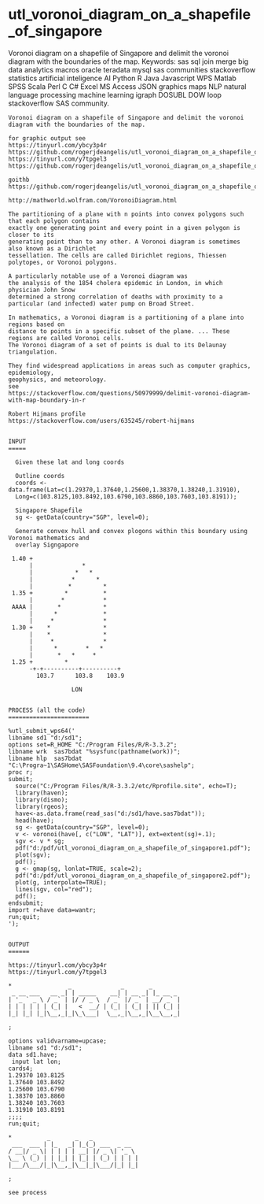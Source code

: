 # utl_voronoi_diagram_on_a_shapefile_of_singapore
Voronoi diagram on a shapefile of Singapore and delimit the voronoi diagram with the boundaries of the map.  Keywords: sas sql join merge big data analytics macros oracle teradata mysql sas communities stackoverflow statistics artificial inteligence AI Python R Java Javascript WPS Matlab SPSS Scala Perl C C# Excel MS Access JSON graphics maps NLP natural language processing machine learning igraph DOSUBL DOW loop stackoverflow SAS community.  

    Voronoi diagram on a shapefile of Singapore and delimit the voronoi diagram with the boundaries of the map.

    for graphic output see
    https://tinyurl.com/ybcy3p4r
    https://github.com/rogerjdeangelis/utl_voronoi_diagram_on_a_shapefile_of_singapore/blob/master/utl_voronoi_diagram_on_a_shapefile_of_singapore2.pdf
    https://tinyurl.com/y7tpgel3
    https://github.com/rogerjdeangelis/utl_voronoi_diagram_on_a_shapefile_of_singapore/blob/master/utl_voronoi_diagram_on_a_shapefile_of_singapore1.pdf

    goithb
    https://github.com/rogerjdeangelis/utl_voronoi_diagram_on_a_shapefile_of_singapore

    http://mathworld.wolfram.com/VoronoiDiagram.html

    The partitioning of a plane with n points into convex polygons such that each polygon contains
    exactly one generating point and every point in a given polygon is closer to its
    generating point than to any other. A Voronoi diagram is sometimes also known as a Dirichlet
    tessellation. The cells are called Dirichlet regions, Thiessen polytopes, or Voronoi polygons.

    A particularly notable use of a Voronoi diagram was
    the analysis of the 1854 cholera epidemic in London, in which physician John Snow
    determined a strong correlation of deaths with proximity to a
    particular (and infected) water pump on Broad Street.

    In mathematics, a Voronoi diagram is a partitioning of a plane into regions based on
    distance to points in a specific subset of the plane. ... These regions are called Voronoi cells.
    The Voronoi diagram of a set of points is dual to its Delaunay triangulation.

    They find widespread applications in areas such as computer graphics, epidemiology,
    geophysics, and meteorology.
    see
    https://stackoverflow.com/questions/50979999/delimit-voronoi-diagram-with-map-boundary-in-r

    Robert Hijmans profile
    https://stackoverflow.com/users/635245/robert-hijmans


    INPUT
    =====

      Given these lat and long coords

      Outline coords
      coords <- data.frame(Lat=c(1.29370,1.37640,1.25600,1.38370,1.38240,1.31910),
      Long=c(103.8125,103.8492,103.6790,103.8860,103.7603,103.8191));

      Singapore Shapefile
      sg <- getData(country="SGP", level=0);

      Generate convex hull and convex plogons within this boundary using Voronoi mathematics and
      overlay Signgapore

     1.40 +
          |              *
          |            *   *
          |           *      *
          |          *         *
     1.35 +         *          *
          |        *           *
     AAAA |       *            *
          |      *             *
          |     *              *
     1.30 +    *               *
          |    *               *
          |     *              *
          |      *        *   *
          |       *   *     *
     1.25 +         *
          -+-+----------+----------+
            103.7      103.8    103.9

                      LON


    PROCESS (all the code)
    =======================

    %utl_submit_wps64('
    libname sd1 "d:/sd1";
    options set=R_HOME "C:/Program Files/R/R-3.3.2";
    libname wrk  sas7bdat "%sysfunc(pathname(work))";
    libname hlp  sas7bdat "C:\Progra~1\SASHome\SASFoundation\9.4\core\sashelp";
    proc r;
    submit;
      source("C:/Program Files/R/R-3.3.2/etc/Rprofile.site", echo=T);
      library(haven);
      library(dismo);
      library(rgeos);
      have<-as.data.frame(read_sas("d:/sd1/have.sas7bdat"));
      head(have);
      sg <- getData(country="SGP", level=0);
      v <- voronoi(have[, c("LON", "LAT")], ext=extent(sg)+.1);
      sgv <- v * sg;
      pdf("d:/pdf/utl_voronoi_diagram_on_a_shapefile_of_singapore1.pdf");
      plot(sgv);
      pdf();
      g <- gmap(sg, lonlat=TRUE, scale=2);
      pdf("d:/pdf/utl_voronoi_diagram_on_a_shapefile_of_singapore2.pdf");
      plot(g, interpolate=TRUE);
      lines(sgv, col="red");
      pdf();
    endsubmit;
    import r=have data=wantr;
    run;quit;
    ');


    OUTPUT
    ======

    https://tinyurl.com/ybcy3p4r
    https://tinyurl.com/y7tpgel3

    *                _              _       _
     _ __ ___   __ _| | _____    __| | __ _| |_ __ _
    | '_ ` _ \ / _` | |/ / _ \  / _` |/ _` | __/ _` |
    | | | | | | (_| |   <  __/ | (_| | (_| | || (_| |
    |_| |_| |_|\__,_|_|\_\___|  \__,_|\__,_|\__\__,_|

    ;

    options validvarname=upcase;
    libname sd1 "d:/sd1";
    data sd1.have;
     input lat lon;
    cards4;
    1.29370 103.8125
    1.37640 103.8492
    1.25600 103.6790
    1.38370 103.8860
    1.38240 103.7603
    1.31910 103.8191
    ;;;;
    run;quit;

    *          _       _   _
     ___  ___ | |_   _| |_(_) ___  _ __
    / __|/ _ \| | | | | __| |/ _ \| '_ \
    \__ \ (_) | | |_| | |_| | (_) | | | |
    |___/\___/|_|\__,_|\__|_|\___/|_| |_|

    ;

    see process


